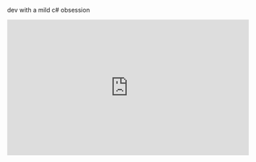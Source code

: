dev with a mild c# obsession 

<iframe width="560" height="315" src="https://www.youtube.com/embed/WORubYM28po" title="YouTube video player" frameborder="0" allow="accelerometer; autoplay; clipboard-write; encrypted-media; gyroscope; picture-in-picture" allowfullscreen></iframe>
